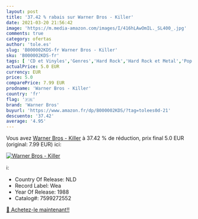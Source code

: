 ```yaml
---
layout: post
title: '37.42 % rabais sur Warner Bros - Killer'
date: 2021-03-20 21:56:42
image: 'https://m.media-amazon.com/images/I/416hLAwOmIL._SL400_.jpg'
comments: true
category: ofertas
author: 'tole.es'
slug: 'B000002KDS-fr Warner Bros - Killer'
sku: 'B000002KDS-fr'
tags: [ 'CD et Vinyles','Genres','Hard Rock','Hard Rock et Metal','Pop','Pop Rock','Rock','Rock n Roll','Rock rétro','warner bros', ]
actualPrice: 5.0 EUR
currency: EUR
price: 5.0
comparePrice: 7.99 EUR
prodname: 'Warner Bros - Killer'
country: 'fr'
flag: '🇫🇷'
brand: 'Warner Bros'
buyurl: 'https://www.amazon.fr/dp/B000002KDS/?tag=tolees0d-21'
descuento: '37.42'
average: '4.95'
---
```


Vous avez [Warner Bros - Killer](https://www.amazon.fr/dp/B000002KDS/?tag=tolees0d-21)  à  37.42 % de réduction, prix final  5.0 EUR (original: 7.99 EUR) ici:

[![Warner Bros - Killer](https://m.media-amazon.com/images/I/416hLAwOmIL._SL400_.jpg)](https://www.amazon.fr/dp/B000002KDS/?tag=tolees0d-21)

ℹ️:

- Country Of Release: NLD
- Record Label: Wea
- Year Of Release: 1988
- Catalog#: 7599272552

[🛒 Achetez-le maintenant!!](https://www.amazon.fr/dp/B000002KDS/?tag=tolees0d-21)
